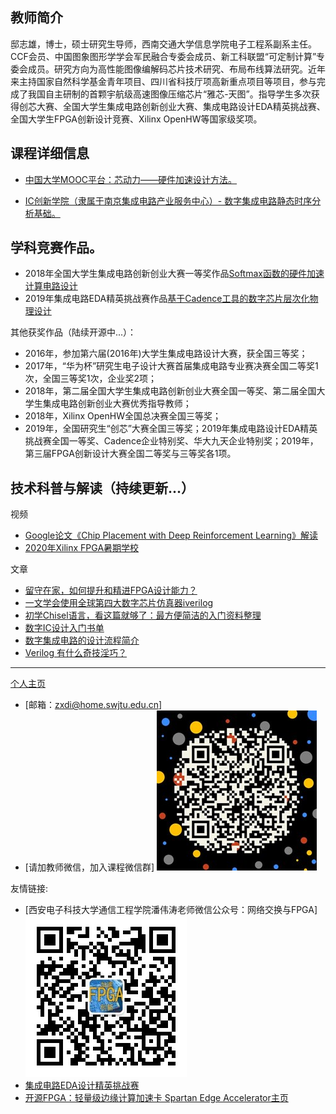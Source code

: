教师简介
---

邸志雄，博士，硕士研究生导师，西南交通大学信息学院电子工程系副系主任。CCF会员、中国图象图形学学会军民融合专委会成员、新工科联盟“可定制计算”专委会成员。研究方向为高性能图像编解码芯片技术研究、布局布线算法研究。近年来主持国家自然科学基金青年项目、四川省科技厅项高新重点项目等项目，参与完成了我国自主研制的首颗宇航级高速图像压缩芯片“雅芯-天图”。指导学生多次获得创芯大赛、全国大学生集成电路创新创业大赛、集成电路设计EDA精英挑战赛、全国大学生FPGA创新设计竞赛、Xilinx OpenHW等国家级奖项。

课程详细信息
---

- [中国大学MOOC平台：芯动力——硬件加速设计方法。](./class1)

- [IC创新学院（隶属于南京集成电路产业服务中心）- 数字集成电路静态时序分析基础。](./class2)


学科竞赛作品。
---

- 2018年全国大学生集成电路创新创业大赛一等奖作品[Softmax函数的硬件加速计算电路设计](https://github.com/CustomizableComputingLab/PYNQ_softmax)
- 2019年集成电路EDA精英挑战赛作品[基于Cadence工具的数字芯片层次化物理设计](https://zhuanlan.zhihu.com/p/153232123)

其他获奖作品（陆续开源中...）：
- 2016年，参加第六届(2016年)大学生集成电路设计大赛，获全国三等奖；
- 2017年，“华为杯”研究生电子设计大赛首届集成电路专业赛决赛全国二等奖1次，全国三等奖1次，企业奖2项；
- 2018年，第二届全国大学生集成电路创新创业大赛全国一等奖、第二届全国大学生集成电路创新创业大赛优秀指导教师；
- 2018年，Xilinx OpenHW全国总决赛全国三等奖；
- 2019年，全国研究生“创芯”大赛全国三等奖；2019年集成电路设计EDA精英挑战赛全国一等奖、Cadence企业特别奖、华大九天企业特别奖；2019年，第三届FPGA创新设计大赛全国二等奖与三等奖各1项。

技术科普与解读（持续更新...）
---
视频
- [Google论文《Chip Placement with Deep Reinforcement Learning》解读](https://www.moore8.com/courses/2920)
- [2020年Xilinx FPGA暑期学校](https://www.bilibili.com/video/BV1CD4y1m7fM)

文章
- [留守在家，如何提升和精进FPGA设计能力？](https://zhuanlan.zhihu.com/p/105643308)
- [一文学会使用全球第四大数字芯片仿真器iverilog](https://zhuanlan.zhihu.com/p/148795858)
- [初学Chisel语言，看这篇就够了：最方便简洁的入门资料整理](https://zhuanlan.zhihu.com/p/98097268)
- [数字IC设计入门书单](https://zhuanlan.zhihu.com/p/23429432)
- [数字集成电路的设计流程简介](https://zhuanlan.zhihu.com/p/24476011)
- [Verilog 有什么奇技淫巧？](https://zhuanlan.zhihu.com/p/28080624)

- - -

[个人主页](https://faculty.swjtu.edu.cn/dizhixiong/zh_CN/index.htm)

- [邮箱：zxdi@home.swjtu.edu.cn]
- [请加教师微信，加入课程微信群]
![课程图片](./foreversnow_wechat1.jpg)

友情链接:

- [西安电子科技大学通信工程学院潘伟涛老师微信公众号：网络交换与FPGA]
![课程图片](./wechat_pan1.jpg)
- [集成电路EDA设计精英挑战赛](http://eda.icisc.cn/)
- [开源FPGA：轻量级边缘计算加速卡 Spartan Edge Accelerator主页](https://donesea.github.io)

